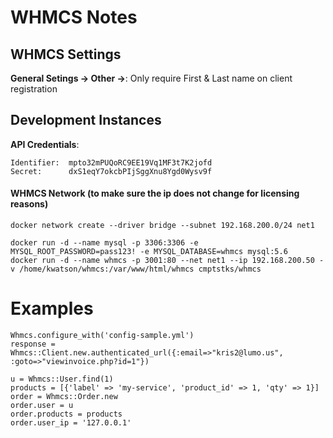 # WHMCS Notes

## WHMCS Settings

**General Setings -> Other ->**: Only require First & Last name on client registration

## Development Instances

**API Credentials**:
```
Identifier:  mpto32mPUQoRC9EE19Vq1MF3t7K2jofd
Secret:      dxS1eqY7okcbPIjSggXnu8Ygd0Wysv9f
```

#### WHMCS Network (to make sure the ip does not change for licensing reasons)

```
docker network create --driver bridge --subnet 192.168.200.0/24 net1
```

```
docker run -d --name mysql -p 3306:3306 -e MYSQL_ROOT_PASSWORD=pass123! -e MYSQL_DATABASE=whmcs mysql:5.6
docker run -d --name whmcs -p 3001:80 --net net1 --ip 192.168.200.50 -v /home/kwatson/whmcs:/var/www/html/whmcs cmptstks/whmcs
```

# Examples
```
Whmcs.configure_with('config-sample.yml')
response = Whmcs::Client.new.authenticated_url({:email=>"kris2@lumo.us", :goto=>"viewinvoice.php?id=1"})

u = Whmcs::User.find(1)
products = [{'label' => 'my-service', 'product_id' => 1, 'qty' => 1}]
order = Whmcs::Order.new
order.user = u
order.products = products
order.user_ip = '127.0.0.1'
```
